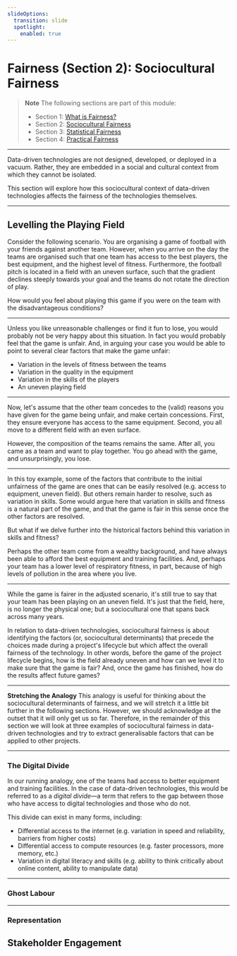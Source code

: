 ```yaml
---
slideOptions:
  transition: slide
  spotlight:
    enabled: true
---
```


# Fairness (Section 2): Sociocultural Fairness

> **Note**
> The following sections are part of this module:
>
> - Section 1: [What is Fairness?](rri-203-1.md)
> - Section 2: [Sociocultural Fairness](rri-203-2.md)
> - Section 3: [Statistical Fairness](rri-203-3.md)
> - Section 4: [Practical Fairness](rri-203-4.md)

---

<!-- - Ghost labour for data curation, or gig economy work for ride-sharing (the new form of child labour that boosts productivity for the factory owners?) -->

Data-driven technologies are not designed, developed, or deployed in a vacuum.
Rather, they are embedded in a social and cultural context from which they cannot be isolated.

This section will explore how this sociocultural context of data-driven technologies affects the fairness of the technologies themselves.

---

## Levelling the Playing Field

Consider the following scenario.
You are organising a game of football with your friends against another team.
However, when you arrive on the day the teams are organised such that one team has access to the best players, the best equipment, and the highest level of fitness.
Furthermore, the football pitch is located in a field with an uneven surface, such that the gradient declines steeply towards your goal and the teams do not rotate the direction of play.

How would you feel about playing this game if you were on the team with the disadvantageous conditions?

----

Unless you like unreasonable challenges or find it fun to lose, you would probably not be very happy about this situation.
In fact you would probably feel that the game is unfair.
And, in arguing your case you would be able to point to several clear factors that make the game unfair:

- Variation in the levels of fitness between the teams
- Variation in the quality in the equipment
- Variation in the skills of the players
- An uneven playing field

----

Now, let's assume that the other team concedes to the (valid) reasons you have given for the game being unfair, and make certain concessions.
First, they ensure everyone has access to the same equipment.
Second, you all move to a different field with an even surface.

However, the composition of the teams remains the same.
After all, you came as a team and want to play together.
You go ahead with the game, and unsurprisingly, you lose.

----

In this toy example, some of the factors that contribute to the initial unfairness of the game are ones that can be easily resolved (e.g. access to equipment, uneven field).
But others remain harder to resolve, such as variation in skills.
Some would argue here that variation in skills and fitness is a natural part of the game, and that the game is fair in this sense once the other factors are resolved.

But what if we delve further into the historical factors behind this variation in skills and fitness?

Perhaps the other team come from a wealthy background, and have always been able to afford the best equipment and training facilities.
And, perhaps your team has a lower level of respiratory fitness, in part, because of high levels of pollution in the area where you live.

----

While the game is fairer in the adjusted scenario, it's still true to say that your team has been playing on an uneven field.
It's just that the field, here, is no longer the physical one; but a sociocultural one that spans back across many years.

In relation to data-driven technologies, sociocultural fairness is about identifying the factors (or, sociocultural determinants) that precede the choices made during a project's lifecycle but which affect the overall fairness of the technology.
In other words, before the game of the project lifecycle begins, how is the field already uneven and how can we level it to make sure that the game is fair?
And, once the game has finished, how do the results affect future games?

---- 

<!-- start admonition -->
**Stretching the Analogy**
This analogy is useful for thinking about the sociocultural determinants of fairness, and we will stretch it a little bit further in the following sections.
However, we should acknowledge at the outset that it will only get us so far.
Therefore, in the remainder of this section we will look at three examples of sociocultural fairness in data-driven technologies and try to extract generalisable factors that can be applied to other projects.

<!-- end admonition -->
---

### The Digital Divide

<!-- Who get's to play the game? -->

In our running analogy, one of the teams had access to better equipment and training facilities.
In the case of data-driven technologies, this would be referred to as a *digital divide*—a term that refers to the gap between those who have access to digital technologies and those who do not.

This divide can exist in many forms, including:

- Differential access to the internet (e.g. variation in speed and reliability, barriers from higher costs)
- Differential access to compute resources (e.g. faster processors, more memory, etc.)
- Variation in digital literacy and skills (e.g. ability to think critically about online content, ability to manipulate data)


---

### Ghost Labour

<!-- Who built the field? -->

---

### Representation

<!-- Which teams have the best marketing? -->

## Stakeholder Engagement

<!-- Explain how inclusive and diverse stakeholder engagement help address these issues in part, but that more is needed to improve accessibility for marginalised communities. -->